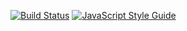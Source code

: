 [![Build Status](https://travis-ci.org/emilianobovetti/hearweart.svg?branch=master)](https://travis-ci.org/emilianobovetti/hearweart) [![JavaScript Style Guide](https://img.shields.io/badge/code_style-standard-brightgreen.svg)](https://standardjs.com)
